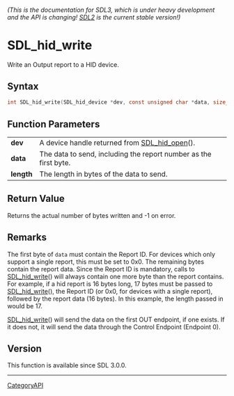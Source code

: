 ###### (This is the documentation for SDL3, which is under heavy development and the API is changing! [SDL2](https://wiki.libsdl.org/SDL2/) is the current stable version!)
# SDL_hid_write

Write an Output report to a HID device.

## Syntax

```c
int SDL_hid_write(SDL_hid_device *dev, const unsigned char *data, size_t length);

```

## Function Parameters

|                |                                                                  |
| -------------- | ---------------------------------------------------------------- |
| **dev**        | A device handle returned from [SDL_hid_open](SDL_hid_open)().    |
| **data**       | The data to send, including the report number as the first byte. |
| **length**     | The length in bytes of the data to send.                         |

## Return Value

Returns the actual number of bytes written and -1 on error.

## Remarks

The first byte of `data` must contain the Report ID. For devices which only
support a single report, this must be set to 0x0. The remaining bytes
contain the report data. Since the Report ID is mandatory, calls to
[SDL_hid_write](SDL_hid_write)() will always contain one more byte than the
report contains. For example, if a hid report is 16 bytes long, 17 bytes
must be passed to [SDL_hid_write](SDL_hid_write)(), the Report ID (or 0x0,
for devices with a single report), followed by the report data (16 bytes).
In this example, the length passed in would be 17.

[SDL_hid_write](SDL_hid_write)() will send the data on the first OUT
endpoint, if one exists. If it does not, it will send the data through the
Control Endpoint (Endpoint 0).

## Version

This function is available since SDL 3.0.0.

----
[CategoryAPI](CategoryAPI)

